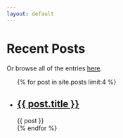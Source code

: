 ```yaml
---
layout: default
---
```


<h1>Recent Posts</h1>

Or browse all of the entries [here](./posts).

<ul>
  {% for post in site.posts limit:4 %}
    <li>
      <h2><a href="{{ site.baseurl }}{{ post.url }}">{{ post.title }}</a></h2>
      {{ post }}
    </li>
  {% endfor %}
</ul>


